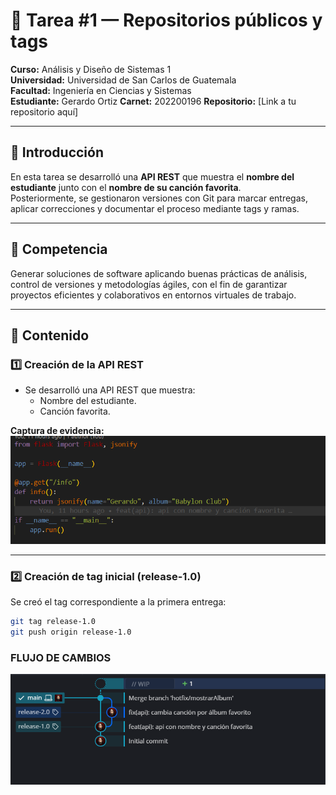 # 📌 Tarea #1 — Repositorios públicos y tags

**Curso:** Análisis y Diseño de Sistemas 1  
**Universidad:** Universidad de San Carlos de Guatemala  
**Facultad:** Ingeniería en Ciencias y Sistemas  
**Estudiante:** Gerardo Ortiz
**Carnet:** 202200196 
**Repositorio:** [Link a tu repositorio aquí]  

---

## 📖 Introducción
En esta tarea se desarrolló una **API REST** que muestra el **nombre del estudiante** junto con el **nombre de su canción favorita**.  
Posteriormente, se gestionaron versiones con Git para marcar entregas, aplicar correcciones y documentar el proceso mediante tags y ramas.  

---

## 🎯 Competencia
Generar soluciones de software aplicando buenas prácticas de análisis, control de versiones y metodologías ágiles, con el fin de garantizar proyectos eficientes y colaborativos en entornos virtuales de trabajo.  

---

## 📂 Contenido

### 1️⃣ Creación de la API REST
- Se desarrolló una API REST que muestra:
  - Nombre del estudiante.
  - Canción favorita.

**Captura de evidencia:**  
![API](/capturas/API.png)

---

### 2️⃣ Creación de tag inicial (release-1.0)
Se creó el tag correspondiente a la primera entrega:  

```bash
git tag release-1.0
git push origin release-1.0
```

### FLUJO DE CAMBIOS

![Flujo](/capturas/image.png)
